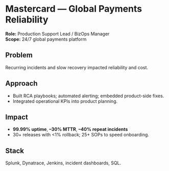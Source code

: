 # Mastercard — Global Payments Reliability

**Role:** Production Support Lead / BizOps Manager  
**Scope:** 24/7 global payments platform

## Problem
Recurring incidents and slow recovery impacted reliability and cost.

## Approach
- Built RCA playbooks; automated alerting; embedded product-side fixes.
- Integrated operational KPIs into product planning.

## Impact
- **99.99% uptime**, **–30% MTTR**, **–40% repeat incidents**  
- 30+ releases with <1% rollback; 25+ SOPs to speed onboarding.

## Stack
Splunk, Dynatrace, Jenkins, incident dashboards, SQL.
